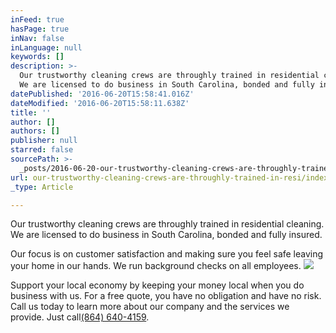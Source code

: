 ```yaml
---
inFeed: true
hasPage: true
inNav: false
inLanguage: null
keywords: []
description: >-
  Our trustworthy cleaning crews are throughly trained in residential cleaning.
  We are licensed to do business in South Carolina, bonded and fully insured.
datePublished: '2016-06-20T15:58:41.016Z'
dateModified: '2016-06-20T15:58:11.638Z'
title: ''
author: []
authors: []
publisher: null
starred: false
sourcePath: >-
  _posts/2016-06-20-our-trustworthy-cleaning-crews-are-throughly-trained-in-resi.md
url: our-trustworthy-cleaning-crews-are-throughly-trained-in-resi/index.html
_type: Article

---
```

Our trustworthy cleaning crews are throughly trained in residential cleaning. We are licensed to do business in South Carolina, bonded and fully insured.

Our focus is on customer satisfaction and making sure you feel safe leaving your home in our hands. We run background checks on all employees.
![](https://the-grid-user-content.s3-us-west-2.amazonaws.com/beb5af6f-c032-4296-b6d8-76422387a662.jpg)

Support your local economy by keeping your money local when you do business with us. For a free quote, you have no obligation and have no risk. Call us today to learn more about our company and the services we provide. Just call[(864) 640-4159][0].

[0]: tel:+18646404159